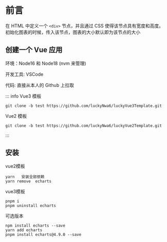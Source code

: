 # 前言

在 HTML 中定义一个 `<div>` 节点，并且通过 CSS 使得该节点具有宽度和高度。初始化图表的时候，传入该节点，图表的大小默认即为该节点的大小



## 创建一个 Vue 应用

环境：Node16 和 Node18 (nvm 来管理)

开发工具: VSCode

代码: 直接从本人的 Github 上拉取

::: info
Vue3 模板

```shell
git clone -b test https://github.com/luckyNwa6/luckyVue3Template.git
```

Vue2 模板

```shell
git clone -b test https://github.com/luckyNwa6/luckyVue2Template.git
```

:::

## 安装

vue2模板

```shell
yarn   安装全部依赖
yarn remove  echarts
```

vue3模板

```shell
pnpm i
pnpm uninstall echarts
```

可选版本

```shell
npm install echarts --save
yarn add echarts
pnpm install echarts@4.9.0 --save
```


